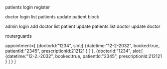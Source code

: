 patients
login
register


doctor
login
list paitients
update patient
block

admin
login
add doctor
list patient
update patients
list doctor
update doctor

routerguards


appointment=[
    {doctorId:"1234",
    slot:[
        {datetime:"12-2-2032",
        booked:true,
        patientId:"2345",
        prescriptionId:212121
        }
    ]
    },
    {doctorId:"1234",
    slot:[
        {datetime:"12-2.-2032",
        booked:true,
        patientId:"2345",
        prescriptionId:212121
        }
    ]
    }
]
